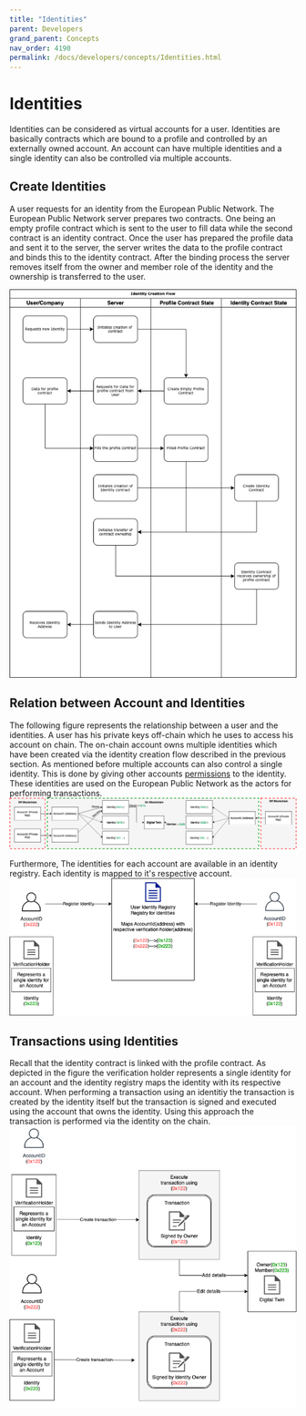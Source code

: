 ```yaml
---
title: "Identities"
parent: Developers
grand_parent: Concepts
nav_order: 4190
permalink: /docs/developers/concepts/Identities.html
---
```


# Identities

Identities can be considered as virtual accounts for a user. Identities are basically contracts which are bound to a profile and controlled by an externally owned account. An account can have multiple identities and a single identity can also be controlled via multiple accounts.

## Create Identities

A user requests for an identity from the European Public Network. The European Public Network server prepares two contracts. One being an empty profile contract which is sent to the user to fill data while the second contract is an identity contract. Once the user has prepared the profile data and sent it to the server, the server writes the data to the profile contract and binds this to the identity contract. After the binding process the server removes itself from the owner and member role of the identity and the ownership is transferred to the user.

![Creating Identity](./img/Identity_creation_flow.png) 

## Relation between Account and Identities

The following figure represents the relationship between a user and the identities. A user has his private keys off-chain which he uses to access his account on chain. The on-chain account owns multiple identities which have been created via the identity creation flow described in the previous section. As mentioned before multiple accounts can also control a single identity. This is done by giving other accounts [permissions](/docs/developers/concepts/smart-contract-permissioning.html) to the identity. These identities are used on the European Public Network as the actors for performing transactions.
![Identity Account Relationship](./img/Relation_bw_Identity_and_Accounts.png)

Furthermore, The identities for each account are available in an identity registry. Each identity is mapped to it's respective account.
![Identity registration](./img/Identity_registration.png)

## Transactions using Identities

Recall that the identity contract is linked with the profile contract. As depicted in the figure the verification holder represents a single identity for an account and the identity registry maps the identity with its respective account. When performing a transaction using an identitiy the transaction is created by the identity itself but the transaction is signed and executed using the account that owns the identity. Using this approach the transaction is performed via the identity on the chain.
![Identity Transaction](./img/Identity_transaction_flow.png)
